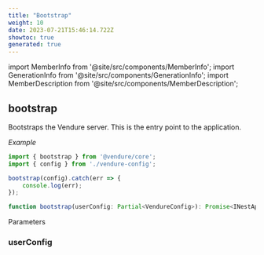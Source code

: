 ```yaml
---
title: "Bootstrap"
weight: 10
date: 2023-07-21T15:46:14.722Z
showtoc: true
generated: true
---
```

<!-- This file was generated from the Vendure source. Do not modify. Instead, re-run the "docs:build" script -->
import MemberInfo from '@site/src/components/MemberInfo';
import GenerationInfo from '@site/src/components/GenerationInfo';
import MemberDescription from '@site/src/components/MemberDescription';


## bootstrap

<GenerationInfo sourceFile="packages/core/src/bootstrap.ts" sourceLine="44" packageName="@vendure/core" />

Bootstraps the Vendure server. This is the entry point to the application.

*Example*

```ts
import { bootstrap } from '@vendure/core';
import { config } from './vendure-config';

bootstrap(config).catch(err => {
    console.log(err);
});
```

```ts title="Signature"
function bootstrap(userConfig: Partial<VendureConfig>): Promise<INestApplication>
```
Parameters

### userConfig

<MemberInfo kind="parameter" type="Partial&#60;<a href='/reference/typescript-api/configuration/vendure-config#vendureconfig'>VendureConfig</a>&#62;" />

